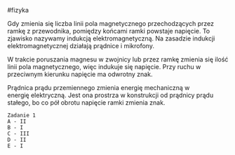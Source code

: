 #fizyka 

Gdy zmienia się liczba linii pola magnetycznego przechodzących przez ramkę z przewodnika, pomiędzy końcami ramki powstaje napięcie. To zjawisko nazywamy indukcją elektromagnetyczną. Na zasadzie indukcji elektromagnetycznej działają prądnice i mikrofony.

W trakcie poruszania magnesu w zwojnicy lub przez ramkę zmienia się ilość linii pola magnetycznego, więc indukuje się napięcie. Przy ruchu w przeciwnym kierunku napięcie ma odwrotny znak.

Prądnica prądu przemiennego zmienia energię mechaniczną w energię elektryczną. Jest ona prostrza w konstrukcji od prądnicy prądu stałego, bo co pół obrotu napięcie ramki zmienia znak.

```
Zadanie 1
A - II
B - I
C - III
D - II
E - I
```